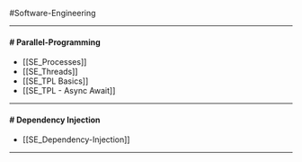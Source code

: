 #Software-Engineering 

---
#### # Parallel-Programming

- [[SE_Processes]]
- [[SE_Threads]]
- [[SE_TPL Basics]]
- [[SE_TPL - Async Await]]

---
#### # Dependency Injection

- [[SE_Dependency-Injection]]

---